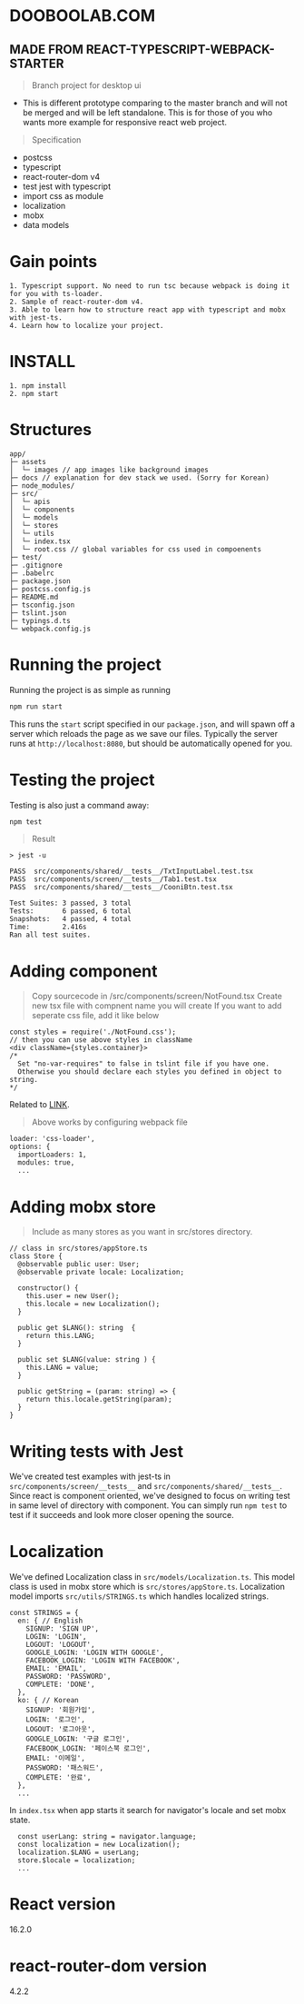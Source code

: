 # DOOBOOLAB.COM
## MADE FROM REACT-TYPESCRIPT-WEBPACK-STARTER
> Branch project for desktop ui
* This is different prototype comparing to the master branch and will not be merged and will be left standalone. This is for those of you who wants more example for responsive react web project.

> Specification
* postcss
* typescript
* react-router-dom v4
* test jest with typescript
* import css as module
* localization
* mobx
* data models

# Gain points
```
1. Typescript support. No need to run tsc because webpack is doing it for you with ts-loader.
2. Sample of react-router-dom v4.
3. Able to learn how to structure react app with typescript and mobx with jest-ts.
4. Learn how to localize your project.
```

# INSTALL
```
1. npm install
2. npm start
```

# Structures
```text
app/
├─ assets
│  └─ images // app images like background images
├─ docs // explanation for dev stack we used. (Sorry for Korean)
├─ node_modules/
├─ src/
│  └─ apis
│  └─ components
│  └─ models
│  └─ stores
│  └─ utils
│  └─ index.tsx
│  └─ root.css // global variables for css used in compoenents
├─ test/
├─ .gitignore
├─ .babelrc
├─ package.json
├─ postcss.config.js
├─ README.md
├─ tsconfig.json
├─ tslint.json
├─ typings.d.ts
└─ webpack.config.js
```

# Running the project
Running the project is as simple as running
```sh
npm run start
```

This runs the `start` script specified in our `package.json`, and will spawn off a server which reloads the page as we save our files.
Typically the server runs at `http://localhost:8080`, but should be automatically opened for you.

# Testing the project
Testing is also just a command away:
```sh
npm test
```
> Result
```
> jest -u

PASS  src/components/shared/__tests__/TxtInputLabel.test.tsx
PASS  src/components/screen/__tests__/Tab1.test.tsx
PASS  src/components/shared/__tests__/CooniBtn.test.tsx

Test Suites: 3 passed, 3 total
Tests:       6 passed, 6 total
Snapshots:   4 passed, 4 total
Time:        2.416s
Ran all test suites.
```

# Adding component
> Copy sourcecode in /src/components/screen/NotFound.tsx
> Create new tsx file with compnent name you will create
> If you want to add seperate css file, add it like below
```
const styles = require('./NotFound.css');
// then you can use above styles in className
<div className={styles.container}>
/*
  Set "no-var-requires" to false in tslint file if you have one.
  Otherwise you should declare each styles you defined in object to string.
*/
```
Related to [LINK](https://medium.com/@sapegin/css-modules-with-typescript-and-webpack-6b221ebe5f10).
> Above works by configuring webpack file
```
loader: 'css-loader',
options: { 
  importLoaders: 1,
  modules: true,
  ...
```

# Adding mobx store
> Include as many stores as you want in src/stores directory.
```
// class in src/stores/appStore.ts
class Store {
  @observable public user: User;
  @observable private locale: Localization;

  constructor() {
    this.user = new User();
    this.locale = new Localization();
  }

  public get $LANG(): string  {
    return this.LANG;
  }

  public set $LANG(value: string ) {
    this.LANG = value;
  }

  public getString = (param: string) => {
    return this.locale.getString(param);
  }
}
```

# Writing tests with Jest
We've created test examples with jest-ts in `src/components/screen/__tests__` and `src/components/shared/__tests__`. Since react is component oriented, we've designed to focus on writing test in same level of directory with component. You can simply run `npm test` to test if it succeeds and look more closer opening the source.

# Localization
We've defined Localization class in `src/models/Localization.ts`. This model class is used in mobx store which is `src/stores/appStore.ts`. Localization model imports `src/utils/STRINGS.ts` which handles localized strings.
```
const STRINGS = {
  en: { // English
    SIGNUP: 'SIGN UP',
    LOGIN: 'LOGIN',
    LOGOUT: 'LOGOUT',
    GOOGLE_LOGIN: 'LOGIN WITH GOOGLE',
    FACEBOOK_LOGIN: 'LOGIN WITH FACEBOOK',
    EMAIL: 'EMAIL',
    PASSWORD: 'PASSWORD',
    COMPLETE: 'DONE',
  },
  ko: { // Korean
    SIGNUP: '회원가입',
    LOGIN: '로그인',
    LOGOUT: '로그아웃',
    GOOGLE_LOGIN: '구글 로그인',
    FACEBOOK_LOGIN: '페이스북 로그인',
    EMAIL: '이메일',
    PASSWORD: '패스워드',
    COMPLETE: '완료',
  },
  ...
```
In `index.tsx` when app starts it search for navigator's locale and set mobx state.
```
  const userLang: string = navigator.language;
  const localization = new Localization();
  localization.$LANG = userLang;
  store.$locale = localization;
  ...
```

# React version
16.2.0

# react-router-dom version
4.2.2

